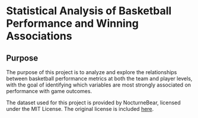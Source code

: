 # Statistical Analysis of Basketball Performance and Winning Associations

## Purpose

The purpose of this project is to analyze and explore the relationships between basketball performance metrics at both the team and player levels, with the goal of identifying which variables are most strongly associated on performance with game outcomes.

The dataset used for this project is provided by NocturneBear, licensed under the MIT License. The original license is included [here](LICENSE.txt).
